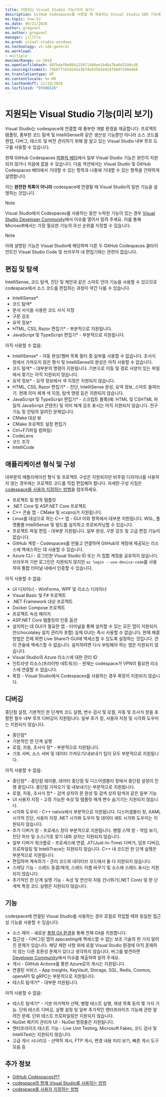 ```yaml
---
title: 지원되는 Visual Studio 기능(미리 보기)
description: GitHub Codespaces를 사용할 때 제공되는 Visual Studio IDE 기능에 관해 알아봅니다.
ms.topic: how-to
ms.date: 09/21/2020
author: gregvanl
ms.author: gregvanl
manager: jillfra
ms.prod: visual-studio-windows
ms.technology: vs-ide-general
ms.workload:
- multiple
monikerRange: vs-2019
ms.openlocfilehash: 68fbdef0e86b125971480ae1bd6a7ba6d3108cd8
ms.sourcegitcommit: 74b67f102d243e3b74a93563e834f49df298e4b8
ms.translationtype: HT
ms.contentlocale: ko-KR
ms.lasthandoff: 12/19/2020
ms.locfileid: "97696526"
---
```

# <a name="supported-visual-studio-features-preview"></a>지원되는 Visual Studio 기능(미리 보기)

Visual Studio는 codespace에 연결할 때 풍부한 개발 환경을 제공합니다. 프로젝트 템플릿, 풍부한 코드 탐색 및 IntelliSense와 같은 생산성 기능뿐만 아니라 소스 코드를 편집, 디버그, 테스트 및 버전 관리하기 위해 잘 알고 있는 Visual Studio 내부 루프 도구를 사용할 수 있습니다.

현재 GitHub Codespaces [퍼블릭 베타](https://github.com/features/codespaces)에서 일부 Visual Studio 기능은 완전히 지원되지 않거나 처음에 없을 수 있습니다. 다음 섹션에서는 Visual Studio 및 GitHub Codespaces 베타에서 기대할 수 있는 항목과 나중에 기대할 수 있는 항목을 간략하게 설명합니다. 

이는 **완전한 목록이 아니라** codespace에 연결될 때 Visual Studio의 일반 기능을 설명하는 것입니다.

> [!NOTE]
> Visual Studio에서 Codespaces를 사용하는 동안 누락된 기능이 있는 경우 [Visual Studio Developer Community](https://aka.ms/feedback/suggest?space=8)에서 이슈를 열어서 알려 주세요. 이를 통해 Microsoft에서는 가장 필요한 기능의 우선 순위를 지정할 수 있습니다.

> [!NOTE]
> 아래 설명된 기능은 Visual Studio에 해당하며 다른 두 GitHub Codespaces 클라이언트인 Visual Studio Code 및 브라우저 내 편집기와는 관련이 없습니다.

## <a name="edit-and-navigation"></a>편집 및 탐색

IntelliSense, 코드 탐색, 진단 및 제안과 같은 스마트 언어 기능을 사용할 수 있으므로 codespace에서 소스 코드를 편집하는 과정이 약간 다를 수 있습니다.

* IntelliSense*
* 코드 탐색*
* 문서 서식을 사용한 코드 서식 지정
* 구문 강조
* 요약 정보*
* HTML, CSS, Razor 편집기* - 부분적으로 지원됩니다.
* JavaScript 및 TypeScript 편집기* - 부분적으로 지원됩니다.

아직 사용할 수 없음:

* IntelliSense* - 자동 완성/멤버 목록 필터 중 일부를 사용할 수 없습니다. 조사식 창에서 가져오지 않은 형식 및 IntelliSense의 완성은 아직 사용할 수 없습니다.
* 코드 탐색* - 대부분의 명령이 지원됩니다. 기본으로 이동 및 경로 사양이 있는 파일에서 찾기는 아직 지원되지 않습니다.
* 요약 정보* - 요약 정보에서 색 지정은 지원되지 않습니다.
* HTML, CSS, Razor 편집기* - 진단, IntelliSense 완성, 요약 정보, 스마트 들여쓰기. 현재 의미 체계 색 지정, 탐색 명령 등은 지원되지 않습니다.
* JavaScript 및 TypeScript 편집기* - 스크립트 블록(예: HTML 및 CSHTML 파일의 JavaScript 콘텐츠) 및 의미 체계 강조 표시는 아직 지원되지 않습니다. 전구 기능 및 린팅의 알려진 문제입니다.
* CMake 대상 뷰
* CMake 프로젝트 설정 편집기
* Ctrl+F7(파일 컴파일)
* CodeLens
* 코드 조각
* IntelliCode

## <a name="application-types-and-configuration"></a>애플리케이션 형식 및 구성

대부분의 애플리케이션 형식 및 프로젝트 구성은 지원되지만 비주얼 디자이너를 사용하지 않는 경우에는 프로젝트 코드를 직접 편집해야 합니다. 자세한 구성 지침은 [codespace를 사용자 지정하는 방법](customize-codespaces.md)을 참조하세요.

* 프로젝트 및 항목 템플릿
* .NET Core 및 ASP.NET Core 프로젝트
* C++ 콘솔 앱 - CMake 및 vcxproj가 지원됩니다.
* Linux를 대상으로 하는 C++ 앱 - GUI 이외 항목에서 대부분 지원됩니다. WSL, 플랫폼별 IntelliSense 및 빌드를 설치하고 프로비저닝할 수 있습니다.
* 프로젝트 파일 편집 - 대부분 지원됩니다. 일부 완성, 구문 강조 및 고급 편집 기능이 없습니다.
* GitHub 계정 - Codespaces를 만들고 연결하며 GitHub의 계정에 제공되는 리소스에 액세스하는 데 사용할 수 있습니다.
* Azure CLI - 로그인한 Visual Studio ID 또는 키 집합 계정을 공유하지 않습니다. 브라우저 기반 로그인은 지원되지 않지만 `az login --use-device-code`를 사용하여 통합 터미널 내에서 인증할 수 있습니다.

아직 사용할 수 없음:

* UI 디자이너 - WinForms, WPF 및 리소스 디자이너
* Visual Basic 및 F# 프로젝트
* .NET Framework 대상 프로젝트
* Docker Compose 프로젝트
* 프로젝트 속성 페이지
* ASP.NET Core 템플릿의 인증 옵션
* 설치하는 데 GUI가 필요한 앱 - 터미널을 통해 설치할 수 있는 모든 앱이 지원되지만(chocolatey 설치 관리자 포함) 실제 GUI는 즉시 사용할 수 없습니다. 현재 해결 방법은 전체 화면 Live Share가 GUI에 액세스할 수 있도록 설정하는 것입니다. 관리 콘솔에 액세스할 수 없습니다. 설치하려면 다시 부팅해야 하는 앱은 지원되지 않습니다.
* Visual Studio의 Azure 리소스에 대한 관리 ID
* 인트라넷 리소스(프라이빗 네트워크) - 현재는 codespace가 VPN이 필요한 리소스에 연결할 수 없습니다.
* 확장 - Visual Studio에서 Codespaces를 사용하는 경우 확장이 지원되지 않습니다.

## <a name="debugging"></a>디버깅

중단점 설정, 기본적인 한 단계씩 코드 실행, 변수 검사 및 로컬, 자동 및 조사식 창을 포함한 필수 내부 루프 디버깅이 지원됩니다. 일부 추가 창, 사용자 지정 및 시각화 도우미는 지원되지 않습니다.

* 중단점*
* 기본적인 한 단계 실행
* 로컬, 자동, 조사식 창* - 부분적으로 지원됩니다.
* 기호 서버, 소스 서버 및 데이터 가져오기/내보내기 팁이 모두 부분적으로 지원됩니다.

아직 사용할 수 없음:

* 중단점* - 중단점 레이블, 데이터 중단점 및 디스어셈블리 창에서 중단점 설정이 진행 중입니다. 중단점 가져오기 및 내보내기는 부분적으로 지원됩니다.
* 로컬, 자동, 조사식 창* - 검색 상자의 문 완성 및 검색 상자 탐색과 같은 일부 기능
* UI 사용자 지정 - 고정 가능한 속성 및 템플릿 매개 변수 숨기기는 지원되지 않습니다.
* 시각화 도우미 - C++ natvis에서 부분적으로 지원됩니다. 디스어셈블리 창, XAML 시각적 진단, 사용자 지정 .NET 시각화 도우미 및 데이터 세트 시각화 도우미는 지원되지 않습니다.
* 추가 디버거 창 - 프로세스 창이 부분적으로 지원됩니다. 병렬 스택 창 - 작업 보기, 진단 허브 및 소스/기호 찾기 대화 상자는 지원되지 않습니다.
* 일부 디버거 워크플로 - 프로세스에 연결, JIT(Just-In-Time) 디버거, 덤프 디버깅, 프로파일링 및 IntelliTrace는 지원되지 않습니다. C++ 내 코드만 한 단계 실행은 부분적으로 지원됩니다.
* 편집하며 계속하기 - 관리 코드와 네이티브 코드에서 둘 다 지원되지 않습니다.
* 스레딩 기능 - 스레드 동결/재개, 스레드 이름 바꾸기 및 소스에 스레드 표시는 지원되지 않습니다.
* 추가적인 한 단계 실행 기능 - 속성 및 연산자 자동 건너뛰기(.NET Core) 및 한 단계씩 특정 코드 실행은 지원되지 않습니다. 

## <a name="features"></a>기능

codespace에 연결된 Visual Studio를 사용하는 경우 로컬로 작업할 때와 동일한 접근성 기능을 사용할 수 있습니다.

* 소스 제어 - 새로운 [통합 Git 환경](../git-with-visual-studio.md)을 통해 전체 Git을 지원합니다.
* 접근성 - 디버그된 앱의 appcasting에 액세스할 수 없는 보조 기술의 한 가지 알려진 문제가 있습니다. 해당 제한 사항 외에 로컬 Visual Studio 환경에 아직 존재하지 않는 다른 호환성 문제가 있다고 생각하지 않습니다. 버그를 발견하면 [Developer Community](https://aka.ms/feedback/report?space=8)에서 이슈를 제출하여 알려 주세요.
* 게시 - GitHub Actions를 통한 Azure로의 게시는 지원됩니다.
* 연결된 서비스 - App Insights, KeyVault, Storage, SQL, Redis, Cosmos, openAPI 및 gRPC는 부분적으로 지원됩니다.
* 테스트 탐색기* - 대부분 지원됩니다.

아직 사용할 수 없음:

* 테스트 탐색기* - 기본 아키텍처 선택, 병렬 테스트 실행, 재생 목록 등의 몇 가지 기능. 단위 테스트 디버깅, 실행 설정 및 일부 추가적인 엔터프라이즈 기능에 관한 알려진 문제. 단위 테스트 프로파일링은 지원되지 않습니다.
* NuGet 패키지 관리자 UI - NuGet 명령줄은 지원됩니다.
* 엔터프라이즈 테스트 기능 - Live Unit Testing, Microsoft Fakes, 코드 검사 및 IntelliTest는 지원되지 않습니다.
* 고급 게시 시나리오 - 선택적 게시, FTP 게시, 변경 내용 미리 보기, 빠른 게시 도구 모음 등

## <a name="see-also"></a>추가 정보

* [GitHub Codespaces란?](codespaces-overview.md)
* [codespace와 함께 Visual Studio를 사용하는 방법](use-visual-studio-with-codespaces.md)
* [codespace를 사용자 지정하는 방법](customize-codespaces.md)

